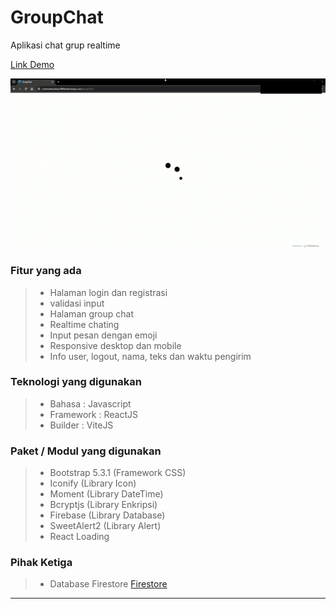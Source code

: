 # GroupChat
Aplikasi chat grup realtime

<a href="https://rachmadmaulanaj.github.io/groupchat-app/" target="_blank">Link Demo</a>

![GroupChat](groupchat.gif)

### Fitur yang ada
> - Halaman login dan registrasi
> - validasi input
> - Halaman group chat
> - Realtime chating
> - Input pesan dengan emoji
> - Responsive desktop dan mobile
> - Info user, logout, nama, teks dan waktu pengirim

### Teknologi yang digunakan
> - Bahasa : Javascript
> - Framework : ReactJS
> - Builder : ViteJS

### Paket / Modul yang digunakan
> - Bootstrap 5.3.1 (Framework CSS)
> - Iconify (Library Icon)
> - Moment (Library DateTime)
> - Bcryptjs (Library Enkripsi)
> - Firebase (Library Database)
> - SweetAlert2 (Library Alert)
> - React Loading

### Pihak Ketiga
> - Database Firestore [Firestore](https://firebase.google.com/docs/firestore)

---
